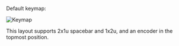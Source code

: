 Default keymap:

![Keymap](http://gaskell.tech/tau/images/tau4keymap.png)

This layout supports 2x1u spacebar and 1x2u, and an encoder in the topmost position.
